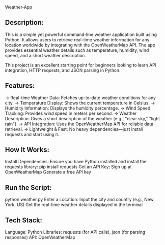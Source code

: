  Weather-App
 
## Description:
This is a simple yet powerful command-line weather application built using Python. It allows users to retrieve real-time weather information for any location worldwide by integrating with the OpenWeatherMap API. The app provides essential weather details such as temperature, humidity, wind speed, and a short weather description.

This project is an excellent starting point for beginners looking to learn API integration, HTTP requests, and JSON parsing in Python.

## Features:
-> Real-time Weather Data: Fetches up-to-date weather conditions for any city.
-> Temperature Display: Shows the current temperature in Celsius.
-> Humidity Information: Displays the humidity percentage.
-> Wind Speed Tracking: Provides wind speed in meters per second.
-> Weather Description: Gives a short description of the weather (e.g., "clear sky," "light rain").
-> API Integration: Uses the OpenWeatherMap API for reliable data retrieval.
-> Lightweight & Fast: No heavy dependencies—just install requests and start using it.

## How It Works:
Install Dependencies: Ensure you have Python installed and install the requests library:
pip install requests
Get an API Key:
Sign up at OpenWeatherMap
Generate a free API key

## Run the Script:
python weather.py
Enter a Location:
Input the city and country (e.g., New York, US)
Get the real-time weather details displayed in the terminal

## Tech Stack:
Language: Python
Libraries: requests (for API calls), json (for parsing responses)
API: OpenWeatherMap
